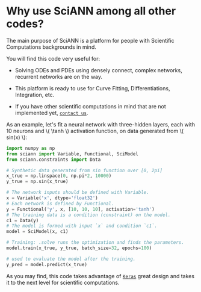 # Why use SciANN among all other codes?

The main purpose of SciANN is a platform for people with Scientific Computations backgrounds in mind. 

You will find this code very useful for: 

- Solving ODEs and PDEs using densely connect, complex networks, recurrent networks are on the way. 

- This platform is ready to use for Curve Fitting, Differentiations, Integration, etc. 

- If you have other scientific computations in mind that are not implemented yet, [`contact us`](mailto:info@sciann.com). 

As an example, let's fit a neural network with three-hidden layers, each with 10 neurons and \\( \tanh \\) activation function, on data generated from \\( sin(x) \\): 

```python
import numpy as np
from sciann import Variable, Functional, SciModel
from sciann.constraints import Data

# Synthetic data generated from sin function over [0, 2pi]
x_true = np.linspace(0, np.pi*2, 10000)
y_true = np.sin(x_true)

# The network inputs should be defined with Variable. 
x = Variable('x', dtype='float32')
# Each network is defined by Functional. 
y = Functional('y', x, [10, 10, 10], activation='tanh')
# The training data is a condition (constraint) on the model. 
c1 = Data(y)
# The model is formed with input `x` and condition `c1`.
model = SciModel(x, c1)

# Training: .solve runs the optimization and finds the parameters. 
model.train(x_true, y_true, batch_size=32, epochs=100)

# used to evaluate the model after the training. 
y_pred = model.predict(x_true)
```

As you may find, this code takes advantage of [`Keras`](http://keras.io) great design and takes it to the next level for scientific computations. 

